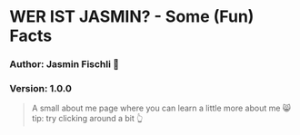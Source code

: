 # WER IST JASMIN? - Some (Fun) Facts

### Author: Jasmin Fischli 🌈

### Version: 1.0.0

> A small about me page where you can learn a little more about me 😸 <br> tip: try clicking around a bit 👆
